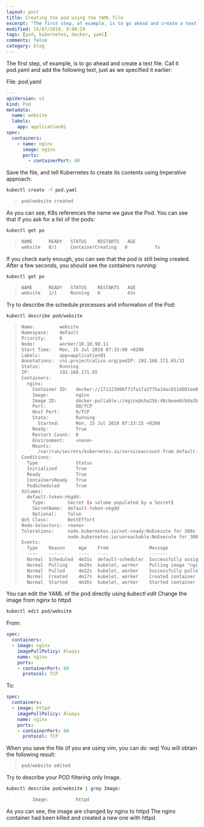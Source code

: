 ```yaml
---
layout: post
title: Creating the pod using the YAML file
excerpt: "The first step, of example, is to go ahead and create a text file."
modified: 15/07/2019, 9:00:24
tags: [pod, kubernetes, docker, yaml]
comments: false
category: blog
---
```

The first step, of example, is to go ahead and create a text file.
Call it pod.yaml and add the following text, just as we specified it earlier:

File: pod.yaml

```yaml
---
apiVersion: v1
kind: Pod
metadata:
  name: website
  labels:
    app: application01
spec:
  containers:
    - name: nginx
      image: nginx
      ports:
        - containerPort: 80
```

Save the file, and tell Kubernetes to create its contents using Imperative approach:

```bash
kubectl create -f pod.yaml
```

> ```bash
> pod/website created
> ```

As you can see, K8s references the name we gave the Pod. You can see that if you ask for a list of the pods:

```bash
kubectl get po
```

> ```bash
> NAME      READY   STATUS    RESTARTS   AGE
> website   0/1     ContainerCreating   0          7s
> ```

If you check early enough, you can see that the pod is still being created. After a few seconds, you should see the containers running:

```bash
kubectl get po
```

> ```bash
> NAME      READY   STATUS    RESTARTS   AGE
> website   1/1     Running   0          43s
> ```

Try to describe the schedule processes and information of the Pod:

```bash
kubectl describe pod/website
```

> ```bash
> Name:         website
> Namespace:    default
> Priority:     0
> Node:         worker/10.10.98.11
> Start Time:   Mon, 15 Jul 2019 07:33:00 +0200
> Labels:       app=application01
> Annotations:  cni.projectcalico.org/podIP: 192.168.171.65/32
> Status:       Running
> IP:           192.168.171.65
> Containers:
>   nginx:
>     Container ID:   docker://171223906f71fa1fa3775a14ac011d601ee8be8ee9a57b26b8a72f47ee93db6d
>     Image:          nginx
>     Image ID:       docker-pullable://nginx@sha256:48cbeee0cb0a3b5e885e36222f969e0a2f41819a68e07aeb6631ca7cb356fed1
>     Port:           80/TCP
>     Host Port:      0/TCP
>     State:          Running
>       Started:      Mon, 15 Jul 2019 07:33:15 +0200
>     Ready:          True
>     Restart Count:  0
>     Environment:    <none>
>     Mounts:
>       /var/run/secrets/kubernetes.io/serviceaccount from default-token-nkgdd (ro)
> Conditions:
>   Type              Status
>   Initialized       True
>   Ready             True
>   ContainersReady   True
>   PodScheduled      True
> Volumes:
>   default-token-nkgdd:
>     Type:        Secret (a volume populated by a Secret)
>     SecretName:  default-token-nkgdd
>     Optional:    false
> QoS Class:       BestEffort
> Node-Selectors:  <none>
> Tolerations:     node.kubernetes.io/not-ready:NoExecute for 300s
>                  node.kubernetes.io/unreachable:NoExecute for 300s
> Events:
>   Type    Reason     Age    From               Message
>   ----    ------     ----   ----               -------
>   Normal  Scheduled  4m31s  default-scheduler  Successfully assigned default/website to worker
>   Normal  Pulling    4m29s  kubelet, worker    Pulling image "nginx"
>   Normal  Pulled     4m22s  kubelet, worker    Successfully pulled image "nginx"
>   Normal  Created    4m17s  kubelet, worker    Created container nginx
>   Normal  Started    4m16s  kubelet, worker    Started container nginx
> ```

You can edit the YAML of the pod directly using *kubectl edit*
Change the image from nginx to httpd

```bash
kubectl edit pod/website
```

From:

```yml
spec:
  containers:
  - image: nginx
    imagePullPolicy: Always
    name: nginx
    ports:
    - containerPort: 80
      protocol: TCP
```

To:

```yaml
spec:
  containers:
  - image: httpd
    imagePullPolicy: Always
    name: nginx
    ports:
    - containerPort: 80
      protocol: TCP
```

When you save the file (if you are using vim, you can do :wq)
You will obtain the following result:

> ```bash
> pod/website edited
> ```

Try to describe your POD filtering only Image.

```bash
kubectl describe pod/website | grep Image:
```

> ```bash
>     Image:          httpd
> ```

As you can see, the image are changed by nginx to httpd
The nginx container had been killed and created a new one with httpd.
